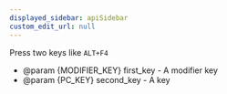 ```yaml
---
displayed_sidebar: apiSidebar
custom_edit_url: null
---
```


Press two keys like `ALT+F4`

   * @param {MODIFIER_KEY} first_key - A modifier key
   * @param {PC_KEY} second_key - A key
